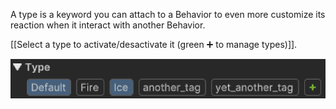 A type is a keyword you can attach to a Behavior to even more customize its reaction when it interact with another Behavior. 

[[Select a type to activate/desactivate it (green ➕ to manage types)]].

![type.png](./../../../../../../../../media/user_manual/game_mecanics/behaviors/type/type.png)
